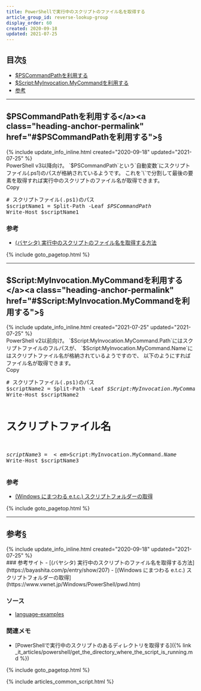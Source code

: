 ```yaml
---
title: PowerShellで実行中のスクリプトのファイル名を取得する
article_group_id: reverse-lookup-group
display_order: 60
created: 2020-09-18
updated: 2021-07-25
---
```


## <a name="index">目次</a><a class="heading-anchor-permalink" href="#目次">§</a>

<ul id="index_ul">
<li><a href="#$PSCommandPathを利用する">$PSCommandPathを利用する</a></li>
<li><a href="#$Script:MyInvocation.MyCommandを利用する">$Script:MyInvocation.MyCommandを利用する</a></li>
<li><a href="#参考">参考</a></li>
</ul>

* * *
## <a name="$PSCommandPathを利用する">$PSCommandPathを利用する</a><a class="heading-anchor-permalink" href="#$PSCommandPathを利用する">§</a>
<div class="chapter-updated">{% include update_info_inline.html created="2020-09-18" updated="2021-07-25" %}</div>
PowerShell v3以降向け。  
`$PSCommandPath`という`自動変数`にスクリプトファイル(.ps1)のパスが格納されているようです。  
これを`\`で分割して最後の要素を取得すれば実行中のスクリプトのファイル名が取得できます。

<div class="code-box no-title">
<div class="copy-button">Copy</div>
<pre>
# スクリプトファイル(.ps1)のパス
$scriptName1 = Split-Path -Leaf <em>$PSCommandPath</em>
Write-Host $scriptName1
</pre>
</div>

### 参考
- [(バヤシタ) 実行中のスクリプトのファイル名を取得する方法](https://bayashita.com/p/entry/show/207)

{% include goto_pagetop.html %}

* * *
## <a name="$Script:MyInvocation.MyCommandを利用する">$Script:MyInvocation.MyCommandを利用する</a><a class="heading-anchor-permalink" href="#$Script:MyInvocation.MyCommandを利用する">§</a>
<div class="chapter-updated">{% include update_info_inline.html created="2021-07-25" updated="2021-07-25" %}</div>
PowerShell v2以前向け。  
`$Script:MyInvocation.MyCommand.Path`にはスクリプトファイルのフルパスが、  
`$Script:MyInvocation.MyCommand.Name`にはスクリプトファイル名が格納されているようですので、  
以下のようにすればファイル名が取得できます。

<div class="code-box no-title">
<div class="copy-button">Copy</div>
<pre>
# スクリプトファイル(.ps1)のパス
$scriptName2 = Split-Path -Leaf <em>$Script:MyInvocation.MyCommand</em><em class="blue">.Path</em>
Write-Host $scriptName2

# スクリプトファイル名
$scriptName3 = <em>$Script:MyInvocation.MyCommand</em><em class="blue">.Name</em>
Write-Host $scriptName3
</pre>
</div>

### 参考
- [(Windows にまつわる e.t.c.) スクリプトフォルダーの取得](https://www.vwnet.jp/Windows/PowerShell/pwd.htm)

{% include goto_pagetop.html %}

* * *
## <a name="参考">参考</a><a class="heading-anchor-permalink" href="#参考">§</a>
<div class="chapter-updated">{% include update_info_inline.html created="2020-09-18" updated="2021-07-25" %}</div>
### 参考サイト
- [(バヤシタ) 実行中のスクリプトのファイル名を取得する方法](https://bayashita.com/p/entry/show/207)
- [(Windows にまつわる e.t.c.) スクリプトフォルダーの取得](https://www.vwnet.jp/Windows/PowerShell/pwd.htm)

### ソース
- [language-examples](https://github.com/fumokmm/language-examples/blob/main/PowerShell/0014_script_filename_and_directory.ps1)

### 関連メモ
- [PowerShellで実行中のスクリプトのあるディレクトリを取得する]({% link _it_articles/powershell/get_the_directory_where_the_script_is_running.md %})

{% include goto_pagetop.html %}

{% include articles_common_script.html %}
